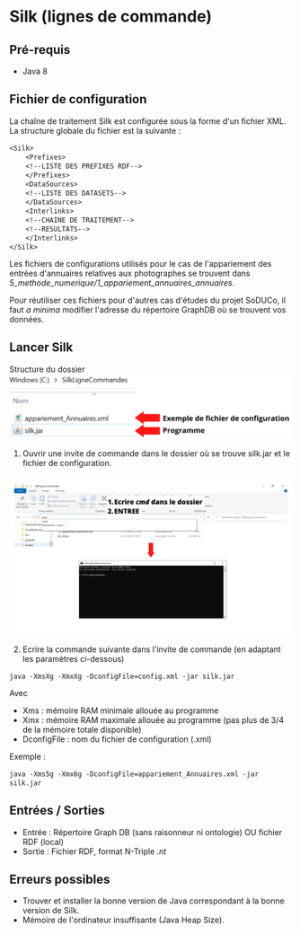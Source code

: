 # Silk (lignes de commande)

## Pré-requis

* Java 8

## Fichier de configuration

La chaîne de traitement Silk est configurée sous la forme d'un fichier XML.
La structure globale du fichier est la suivante :
```
<Silk>
    <Prefixes>
    <!--LISTE DES PREFIXES RDF-->
    </Prefixes>
    <DataSources>
    <!--LISTE DES DATASETS-->
    </DataSources>
    <Interlinks>
    <!--CHAINE DE TRAITEMENT-->
    <!--RESULTATS-->
    </Interlinks>
</Silk>
```

Les fichiers de configurations utilisés pour le cas de l'appariement des entrées d'annuaires relatives aux photographes se trouvent dans *5_methode_numerique/1_appariement_annuaires_annuaires*.

Pour réutiliser ces fichiers pour d'autres cas d'études du projet SoDUCo, il faut *a minima* modifier l'adresse du répertoire GraphDB où se trouvent vos données.

## Lancer Silk

Structure du dossier<br/>
<img src="doc/images/SilkLigneCommande.png" width="600" text-align="center"/>

1. Ouvrir une invite de commande dans le dossier où se trouve silk.jar et le fichier de configuration.
<img src="doc/images/inviteDeCommande.png" width="800" text-align="center"/>

2. Ecrire la commande suivante dans l'invite de commande (en adaptant les paramètres ci-dessous)

```
java -XmsXg -XmxXg -DconfigFile=config.xml -jar silk.jar
```

Avec 
* Xms : mémoire RAM minimale allouée au programme
* Xmx : mémoire RAM maximale allouée au programme (pas plus de 3/4 de la mémoire totale disponible)
* DconfigFile : nom du fichier de configuration (.xml)

Exemple :
```
java -Xms5g -Xmx6g -DconfigFile=appariement_Annuaires.xml -jar silk.jar
```

## Entrées / Sorties

* Entrée : Répertoire Graph DB (sans raisonneur ni ontologie) OU fichier RDF (local)
* Sortie : Fichier RDF, format N-Triple *.nt*

## Erreurs possibles

* Trouver et installer la bonne version de Java correspondant à la bonne version de Silk.
* Mémoire de l'ordinateur insuffisante (Java Heap Size).
